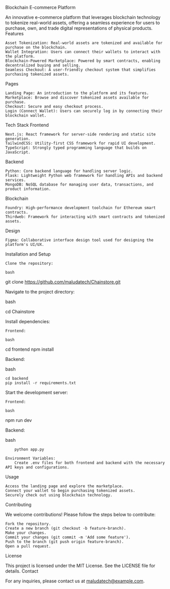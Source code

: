 Blockchain E-commerce Platform

An innovative e-commerce platform that leverages blockchain technology to tokenize real-world assets, offering a seamless experience for users to purchase, own, and trade digital representations of physical products.
Features

    Asset Tokenization: Real-world assets are tokenized and available for purchase on the blockchain.
    Wallet Integration: Users can connect their wallets to interact with the platform.
    Blockchain-Powered Marketplace: Powered by smart contracts, enabling decentralized buying and selling.
    Seamless Checkout: A user-friendly checkout system that simplifies purchasing tokenized assets.

Pages

    Landing Page: An introduction to the platform and its features.
    Marketplace: Browse and discover tokenized assets available for purchase.
    Checkout: Secure and easy checkout process.
    Login (Connect Wallet): Users can securely log in by connecting their blockchain wallet.

Tech Stack
Frontend

    Next.js: React framework for server-side rendering and static site generation.
    TailwindCSS: Utility-first CSS framework for rapid UI development.
    TypeScript: Strongly typed programming language that builds on JavaScript.

Backend

    Python: Core backend language for handling server logic.
    Flask: Lightweight Python web framework for handling APIs and backend services.
    MongoDB: NoSQL database for managing user data, transactions, and product information.

Blockchain

    Foundry: High-performance development toolchain for Ethereum smart contracts.
    Thirdweb: Framework for interacting with smart contracts and tokenized assets.

Design

    Figma: Collaborative interface design tool used for designing the platform's UI/UX.

Installation and Setup

    Clone the repository:

    bash

git clone https://github.com/maludatech/Chainstore.git

Navigate to the project directory:

bash

cd Chainstore

Install dependencies:

    Frontend:

    bash

cd frontend
npm install

Backend:

bash

    cd backend
    pip install -r requirements.txt

Start the development server:

    Frontend:

    bash

npm run dev

Backend:

bash

        python app.py

    Environment Variables:
        Create .env files for both frontend and backend with the necessary API keys and configurations.

Usage

    Access the landing page and explore the marketplace.
    Connect your wallet to begin purchasing tokenized assets.
    Securely check out using blockchain technology.

Contributing

We welcome contributions! Please follow the steps below to contribute:

    Fork the repository.
    Create a new branch (git checkout -b feature-branch).
    Make your changes.
    Commit your changes (git commit -m 'Add some feature').
    Push to the branch (git push origin feature-branch).
    Open a pull request.

License

This project is licensed under the MIT License. See the LICENSE file for details.
Contact

For any inquiries, please contact us at maludatech@example.com.
